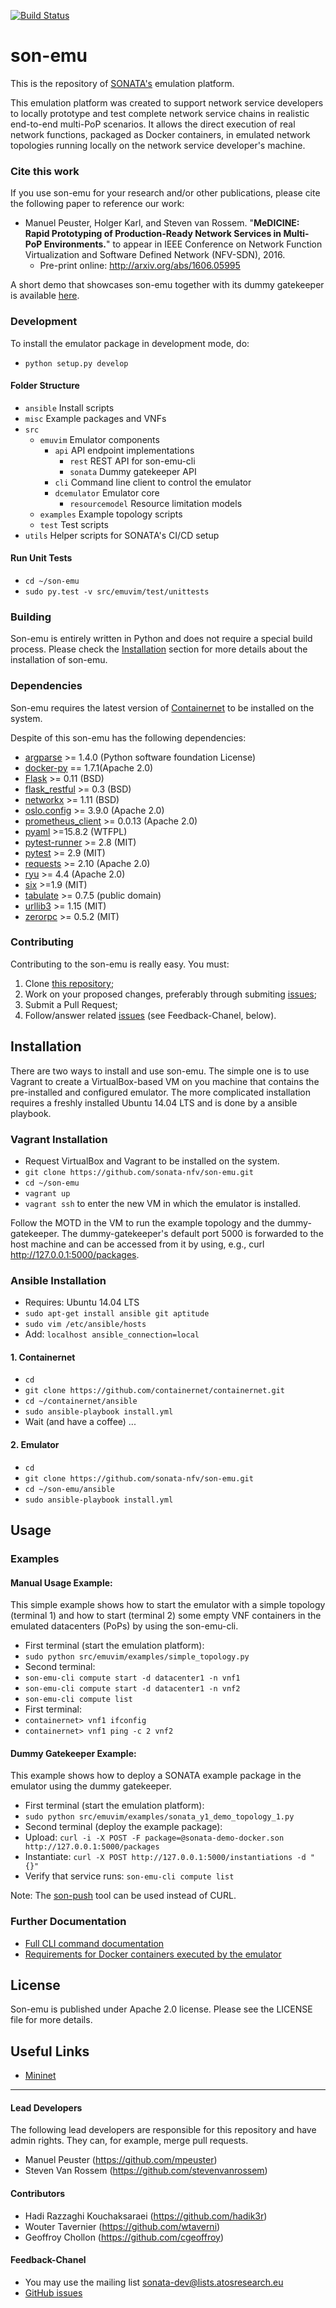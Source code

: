[![Build Status](https://travis-ci.org/CN-UPB/son-emu.svg?branch=master)](https://travis-ci.org/CN-UPB/son-emu)

# son-emu
This is the repository of [SONATA's](http://sonata-nfv.eu) emulation platform.

This emulation platform was created to support network  service developers to locally prototype and test complete network service chains in realistic end-to-end multi-PoP scenarios. It allows the direct execution of real network functions, packaged as Docker containers, in emulated network topologies running locally on the network service developer's machine.

### Cite this work

If you use son-emu for your research and/or other publications, please cite the following paper to reference our work:

* Manuel Peuster, Holger Karl, and Steven van Rossem. "**MeDICINE: Rapid Prototyping of Production-Ready Network Services in Multi-PoP Environments.**" to appear in IEEE Conference on Network Function Virtualization and Software Defined Network (NFV-SDN), 2016.
  * Pre-print online: http://arxiv.org/abs/1606.05995

A short demo that showcases son-emu together with its dummy gatekeeper is available [here](https://www.youtube.com/watch?v=ZANz97pV9ao).

### Development

To install the emulator package in development mode, do:

* `python setup.py develop`

#### Folder Structure

* `ansible` Install scripts
* `misc` Example packages and VNFs
* `src` 
	* `emuvim` Emulator components
		* `api` API endpoint implementations
			* `rest` REST API for son-emu-cli
    		* `sonata` Dummy gatekeeper API
		* `cli` Command line client to control the emulator
		* `dcemulator` Emulator core
			* `resourcemodel` Resource limitation models
	* `examples` Example topology scripts
	* `test` Test scripts
* `utils` Helper scripts for SONATA's CI/CD setup


#### Run Unit Tests
* `cd ~/son-emu`
* `sudo py.test -v src/emuvim/test/unittests`


### Building

Son-emu is entirely written in Python and does not require a special build process. Please check the [Installation](https://github.com/sonata-nfv/son-emu#installation) section for more details about the installation of son-emu.

### Dependencies

Son-emu requires the latest version of [Containernet](https://github.com/mpeuster/containernet) to be installed on the system.

Despite of this son-emu has the following dependencies:

* [argparse](https://pypi.python.org/pypi/argparse) >= 1.4.0 (Python software foundation License)
* [docker-py](https://pypi.python.org/pypi/docker-py) == 1.7.1(Apache 2.0)
* [Flask](https://pypi.python.org/pypi/Flask) >= 0.11 (BSD)
* [flask_restful](https://pypi.python.org/pypi/Flask-RESTful) >= 0.3 (BSD)
* [networkx](https://pypi.python.org/pypi/networkx/) >= 1.11  (BSD)
* [oslo.config](http://docs.openstack.org/developer/oslo.config/) >= 3.9.0  (Apache 2.0)
* [prometheus_client](https://pypi.python.org/pypi/prometheus_client) >= 0.0.13 (Apache 2.0)
* [pyaml](https://pypi.python.org/pypi/pyaml) >=15.8.2 (WTFPL)
* [pytest-runner](https://pypi.python.org/pypi/pytest-runner) >= 2.8 (MIT)
* [pytest](https://pypi.python.org/pypi/pytest) >= 2.9 (MIT)
* [requests](https://pypi.python.org/pypi/requests) >= 2.10 (Apache 2.0)
* [ryu](https://pypi.python.org/pypi/ryu/4.4) >= 4.4 (Apache 2.0)
* [six](https://pypi.python.org/pypi/six/) >=1.9 (MIT)
* [tabulate](https://pypi.python.org/pypi/tabulate) >= 0.7.5 (public domain)
* [urllib3](https://pypi.python.org/pypi/urllib3) >= 1.15 (MIT)
* [zerorpc](http://www.zerorpc.io) >= 0.5.2 (MIT)

### Contributing
Contributing to the son-emu is really easy. You must:

1. Clone [this repository](http://github.com/sonata-nfv/son-emu);
2. Work on your proposed changes, preferably through submiting [issues](https://github.com/sonata-nfv/son-emu/issues);
3. Submit a Pull Request;
4. Follow/answer related [issues](https://github.com/sonata-nfv/son-emu/issues) (see Feedback-Chanel, below).

## Installation
There are two ways to install and use son-emu. The simple one is to use Vagrant to create a VirtualBox-based VM on you machine that contains the pre-installed and configured emulator. The more complicated installation requires a freshly installed Ubuntu 14.04 LTS and is done by a ansible playbook.

### Vagrant Installation

* Request VirtualBox and Vagrant to be installed on the system.
* `git clone https://github.com/sonata-nfv/son-emu.git`
* `cd ~/son-emu`
* `vagrant up`
* `vagrant ssh` to enter the new VM in which the emulator is installed.

Follow the MOTD in the VM to run the example topology and the dummy-gatekeeper. The dummy-gatekeeper's default port 5000 is forwarded to the host machine and can be accessed from it by using, e.g., curl http://127.0.0.1:5000/packages.

### Ansible Installation

* Requires: Ubuntu 14.04 LTS
* `sudo apt-get install ansible git aptitude`
* `sudo vim /etc/ansible/hosts`
* Add: `localhost ansible_connection=local`

#### 1. Containernet

* `cd`
* `git clone https://github.com/containernet/containernet.git`
* `cd ~/containernet/ansible`
* `sudo ansible-playbook install.yml`
* Wait (and have a coffee) ...

#### 2. Emulator

* `cd`
* `git clone https://github.com/sonata-nfv/son-emu.git`
* `cd ~/son-emu/ansible`
* `sudo ansible-playbook install.yml`

## Usage

### Examples
#### Manual Usage Example:

This simple example shows how to start the emulator with a simple topology (terminal 1) and how to start (terminal 2) some empty VNF containers in the emulated datacenters (PoPs) by using the son-emu-cli.

* First terminal (start the emulation platform):
 * `sudo python src/emuvim/examples/simple_topology.py`
* Second terminal:
 * `son-emu-cli compute start -d datacenter1 -n vnf1`
 * `son-emu-cli compute start -d datacenter1 -n vnf2`
 * `son-emu-cli compute list`
* First terminal:
 * `containernet> vnf1 ifconfig`
 * `containernet> vnf1 ping -c 2 vnf2`

#### Dummy Gatekeeper Example:

This example shows how to deploy a SONATA example package in the emulator using the dummy gatekeeper.

* First terminal (start the emulation platform):
 * `sudo python src/emuvim/examples/sonata_y1_demo_topology_1.py`
* Second terminal (deploy the example package):
 * Upload: `curl -i -X POST -F package=@sonata-demo-docker.son http://127.0.0.1:5000/packages`
 * Instantiate: `curl -X POST http://127.0.0.1:5000/instantiations -d "{}"`
 * Verify that service runs: `son-emu-cli compute list`

Note: The [son-push](https://github.com/mpeuster/son-cli) tool can be used instead of CURL.


### Further Documentation
* [Full CLI command documentation](https://github.com/sonata-nfv/son-emu/wiki/CLI-Command-Overview)
* [Requirements for Docker containers executed by the emulator](https://github.com/sonata-nfv/son-emu/wiki/Container-Requirements)

## License

Son-emu is published under Apache 2.0 license. Please see the LICENSE file for more details.

## Useful Links

* [Mininet](http://mininet.org)

---
#### Lead Developers

The following lead developers are responsible for this repository and have admin rights. They can, for example, merge pull requests.

* Manuel Peuster (https://github.com/mpeuster)
* Steven Van Rossem (https://github.com/stevenvanrossem)

#### Contributors

* Hadi Razzaghi Kouchaksaraei (https://github.com/hadik3r)
* Wouter Tavernier (https://github.com/wtaverni)
* Geoffroy Chollon (https://github.com/cgeoffroy)

#### Feedback-Chanel

* You may use the mailing list [sonata-dev@lists.atosresearch.eu](mailto:sonata-dev@lists.atosresearch.eu)
* [GitHub issues](https://github.com/sonata-nfv/son-emu/issues)
